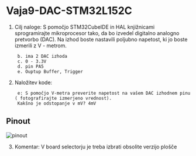 # Vaja9-DAC-STM32L152C

1. Cilj naloge: S pomočjo STM32CubeIDE in HAL knjižnicami sprogramirajte mikroprocesor tako, da bo izvedel 
digitalno analogno pretvorbo (DAC). Na izhod boste nastavili poljubno napetost, ki jo boste izmerili z V -
metrom. 

        b. ima 2 DAC izhoda
        c. 0 - 3.3V
        d. pin PA5
        e. Ouptup Buffer, Trigger
        
4. Naložitev kode:
      
        e: S pomočjo V-metra preverite napetost na vašem DAC izhodnem pinu ( fotografirajte izmerjeno vrednost).
        Kakšno je odstopanje v mV? 4mV




## Pinout

![pinout]()

3. Komentar: V board selectorju je treba izbrati obsolite verzijo plošče
 

